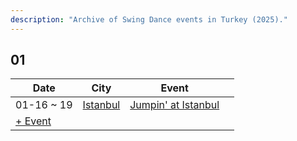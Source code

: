 ```yaml
---
description: "Archive of Swing Dance events in Turkey (2025)."
---
```


## 01

| Date | City | Event | |
| --- | --- | --- | --- |
| 01-16 ~ 19 | [Istanbul](by_city.md#istanbul) | [Jumpin' at Istanbul](jumpin-at-istanbul-2025.md) |  |
| [+ Event](https://github.com/swingdance/events/issues/new?assignees=&labels=add+event&projects=&template=02-add_entity.yml&title=Add%20Event%3A%202025%2Ftr_TR%20%E2%80%A2%20%3CName%3E&region=tr_TR&province=&city=&org_id=&date_starts=2025-01-&date_ends=2025-01-)
